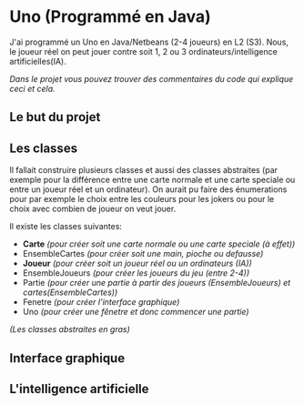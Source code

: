 # Uno (Programmé en Java)
J'ai programmé un Uno en Java/Netbeans (2-4 joueurs) en L2 (S3).
Nous, le joueur réel on peut jouer contre soit 1, 2 ou 3 ordinateurs/intelligence artificielles(IA).

*Dans le projet vous pouvez trouver des commentaires du code qui explique ceci et cela.*


## Le but du projet 


## Les classes
Il fallait construire plusieurs classes et aussi des classes abstraites (par exemple pour la différence entre une carte normale et une carte speciale ou entre un joueur réel et un ordinateur).
On aurait pu faire des énumerations pour par exemple le choix entre les couleurs pour les jokers ou pour le choix avec combien de joueur on veut jouer.

Il existe les classes suivantes: 
  * **Carte** *(pour créer soit une carte normale ou une carte speciale (à effet))*
  * EnsembleCartes *(pour créer soit une main, pioche ou defausse)*
  * **Joueur**  *(pour créer soit un joueur réel ou un ordinateurs (IA))* 
  * EnsembleJoueurs *(pour créer les joueurs du jeu (entre 2-4))*
  * Partie *(pour créer une partie à partir des joueurs (EnsembleJoueurs) et cartes(EnsembleCartes))*
  * Fenetre *(pour créer l'interface graphique)*
  * Uno *(pour créer une fênetre et donc commencer une partie)*

*(Les classes abstraites en gras)*  

## Interface graphique


## L'intelligence artificielle

